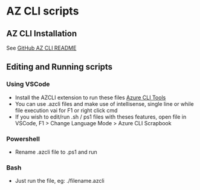 # AZ CLI scripts

## AZ CLI Installation

See [GitHub AZ CLI README](https://github.com/Azure/azure-cli)

## Editing and Running scripts

### Using VSCode
 
- Install the AZCLI extension to run these files [Azure CLI Tools](https://marketplace.visualstudio.com/items?itemName=ms-vscode.azurecli) 
- You can use .azcli files and make use of intellisense, single line or while file execution vai for F1 or right click cmd
- If you wish to edit/run .sh / ps1 files with theses features, open file in VSCode, F1 > Change Language Mode > Azure CLI Scrapbook

### Powershell

- Rename .azcli file to .ps1 and run

### Bash

- Just run the file, eg: ./filename.azcli